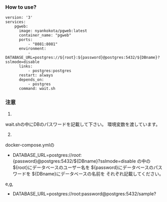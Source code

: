 ### How to use?

```
version: '3'
services:
    pgweb:
      image: nyankokota/pgweb:latest
      container_name: "pgweb"
      ports:
          - "8081:8081"
      environment:
          - DATABASE_URL=postgres://${root}:${password}@postgres:5432/${DBname}?sslmode=disable
      links:
          - postgres:postgres
      restart: always
      depends_on:
          - postgres
      command: wait.sh
```

### 注意
1.
wait.shの中にDBのパスワードを記載して下さい。
環境変数を渡しています。

2.
docker-compose.ymlの
- DATABASE_URL=postgres://${root}:${password}@postgres:5432/${DBname}?sslmode=disable
の中の
${root}にデータベースのユーザー名を
${password}にデータベースのパスワードを
${DBname}にデータベースの名前を
それぞれ記載してください。

e,g,
- DATABASE_URL=postgres://root:password@postgres:5432/sample?
